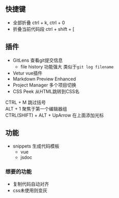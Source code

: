 ## 快捷键
- 全部折叠 ctrl + k, ctrl + 0
- 折叠当前代码段 ctrl + shift + [




## 插件
+ GitLens 查看git提交信息
	+ file history 功能强大 类似于`git log filename`
+ Vetur vue插件
+ Markdown Preview Enhanced
+ Project Manager 多个项目切换
+ CSS Peek 从HTML跳转到CSS名

CTRL + M        	跳过括号             
ALT + 1     		聚焦于第一个编辑器组  
CTRL(SHIFT) + ALT + UpArrow    在上面添加光标 

## 功能
- snippets 生成代码模板
	- vue
	- jsdoc

### 想要的功能
- 复制代码自动对齐
- css未使用则变灰
